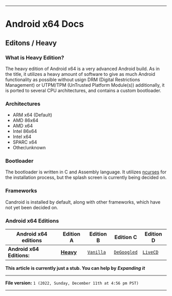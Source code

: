 
***

# Android x64 Docs

## Editons / Heavy

### What is Heavy Edition?

The heavy edition of Android x64 is a very advanced Android build. As in the title, it utilizes a heavy amount of software to give as much Android functionality as possible without usign DRM (Digital Restrictions Management) or UTPM/TPM (UnTrusted Platform Module(s)) additionally, it is ported to several CPU architectures, and contains a custom bootloader.

### Architectures

* ARM x64 (Default)
* AMD 86x64
* AMD x64
* Intel 86x64
* Intel x64
* SPARC x64
* Other/unknown

### Bootloader

The bootloader is written in C and Assembly language. It utilizes [ncurses](https://en.wikipedia.org/wiki/Ncurses/) for the installation process, but the splash screen is currently being decided on.

### Frameworks

Candroid is installed by default, along with other frameworks, which have not yet been decided on.

### Android x64 Editions

| Android x64 editions | Edition A | Edition B | Edition C | Edition D |
|---|---|---|---|---|
| **Android x64 Editions:** | [**Heavy**](/Docs/Editions/Heavy/) | [`Vanilla`](/Docs/Editions/Vanilla/) | [`DeGoogled`](/Docs/Editions/DeGoogled/) | [`LiveCD`](/Docs/Editions/LiveCD/) |

**This article is currently just a stub. You can help by** ***Expanding it***

***

**File version:** `1 (2022, Sunday, December 11th at 4:56 pm PST)`

***
